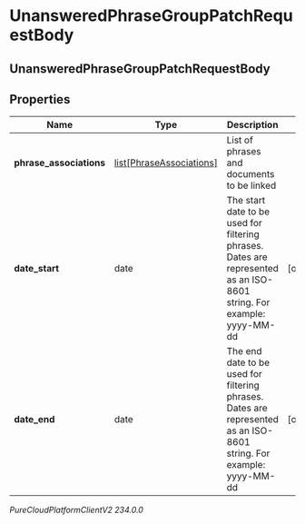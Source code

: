 # UnansweredPhraseGroupPatchRequestBody

## UnansweredPhraseGroupPatchRequestBody

## Properties

|Name | Type | Description | Notes|
|------------ | ------------- | ------------- | -------------|
| **phrase_associations** | [list[PhraseAssociations]](PhraseAssociations) | List of phrases and documents to be linked | |
| **date_start** | date | The start date to be used for filtering phrases. Dates are represented as an ISO-8601 string. For example: yyyy-MM-dd | [optional] |
| **date_end** | date | The end date to be used for filtering phrases. Dates are represented as an ISO-8601 string. For example: yyyy-MM-dd | [optional] |



_PureCloudPlatformClientV2 234.0.0_
